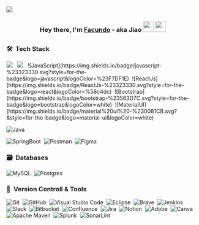 <img src="https://media.licdn.com/dms/image/v2/D4D16AQF0CN4s0TZgOg/profile-displaybackgroundimage-shrink_350_1400/profile-displaybackgroundimage-shrink_350_1400/0/1739157199980?e=1744848000&v=beta&t=akww084Zdovyf59QTQ35-ht2U4gMgr26H7KY619lzi0">

<h3 align="center">Hey there, I'm <a href="https://freshidea.com/jonah/">Facundo</a> - aka Jiao <img src="https://media.giphy.com/media/hvRJCLFzcasrR4ia7z/giphy.gif" width="28"> <img src="https://emojis.slackmojis.com/emojis/images/1531849430/4246/blob-sunglasses.gif?1531849430" width="28"/></h3>

##

### 🛠 &nbsp;Tech Stack

<div background-color="white">
  <img src="https://img.shields.io/badge/html5-%23E34F26.svg?style=for-the-badge&logo=html5&logoColor=white"> &nbsp;
  <img src="https://img.shields.io/badge/css3-%231572B6.svg?style=for-the-badge&logo=css3&logoColor=white"> &nbsp;
![JavaScript](https://img.shields.io/badge/javascript-%23323330.svg?style=for-the-badge&logo=javascript&logoColor=%23F7DF1E)&nbsp;
![ReactJs](https://img.shields.io/badge/ReactJs-%23323330.svg?style=for-the-badge&logo=react&logoColor=%58c4dc)&nbsp;
![Bootstrap](https://img.shields.io/badge/bootstrap-%23563D7C.svg?style=for-the-badge&logo=bootstrap&logoColor=white)&nbsp;
![MaterialUI](https://img.shields.io/badge/material%20ui%20-%230081CB.svg?&style=for-the-badge&logo=material-ui&logoColor=white)&nbsp;
  
</div>

![Java](https://img.shields.io/badge/java-%23ED8B00.svg?style=for-the-badge&logo=java&logoColor=white)&nbsp;

![SpringBoot](https://img.shields.io/badge/springboot-%236DB33F.svg?style=for-the-badge&logo=springboot&logoColor=white)&nbsp;
![Postman](https://img.shields.io/badge/Postman-FF6C37?style=for-the-badge&logo=postman&logoColor=white)&nbsp;
![Figma](https://img.shields.io/badge/figma-%23F24E1E.svg?style=for-the-badge&logo=figma&logoColor=white)&nbsp;

### 🗃 &nbsp;Databases

![MySQL](https://img.shields.io/badge/MySQL-%23316192.svg?style=for-the-badge&logo=MySQL&logoColor=white)&nbsp;
![Postgres](https://img.shields.io/badge/postgres-%23316192.svg?style=for-the-badge&logo=postgresql&logoColor=white)&nbsp;



### 🧰 &nbsp;Version Controll & Tools 

![Git](https://img.shields.io/badge/git-%23F05033.svg?style=for-the-badge&logo=git&logoColor=white)&nbsp;
![GitHub](https://img.shields.io/badge/github-%23121011.svg?style=for-the-badge&logo=github&logoColor=white)&nbsp;
![Visual Studio Code](https://img.shields.io/badge/Visual%20Studio%20Code-0078d7.svg?style=for-the-badge&logo=visual-studio-code&logoColor=white)&nbsp;
![Eclipse](https://img.shields.io/badge/Eclipse-FE7A16.svg?style=for-the-badge&logo=Eclipse&logoColor=white)&nbsp;
![Brave](https://img.shields.io/badge/Brave-FB542B?style=for-the-badge&logo=Brave&logoColor=white)&nbsp;
![Jenkins](https://img.shields.io/badge/jenkins-%232C5263.svg?style=for-the-badge&logo=jenkins&logoColor=white)
![Slack](https://img.shields.io/badge/Slack-4A154B?style=for-the-badge&logo=slack&logoColor=white)&nbsp;
![Bitbucket](https://img.shields.io/badge/bitbucket-%230047B3.svg?style=for-the-badge&logo=bitbucket&logoColor=white)&nbsp;
![Confluence](https://img.shields.io/badge/confluence-%23172BF4.svg?style=for-the-badge&logo=confluence&logoColor=white)&nbsp;
![Jira](https://img.shields.io/badge/jira-%230A0FFF.svg?style=for-the-badge&logo=jira&logoColor=white)&nbsp;
![Notion](https://img.shields.io/badge/Notion-%23000000.svg?style=for-the-badge&logo=notion&logoColor=white)&nbsp;
![Adobe](https://img.shields.io/badge/adobe-%23FF0000.svg?style=for-the-badge&logo=adobe&logoColor=white)&nbsp;
![Canva](https://img.shields.io/badge/Canva-%2300C4CC.svg?style=for-the-badge&logo=Canva&logoColor=white)&nbsp;
![Apache Maven](https://img.shields.io/badge/Apache%20Maven-C71A36?style=for-the-badge&logo=Apache%20Maven&logoColor=white)&nbsp;
![Splunk](https://img.shields.io/badge/splunk-%23000000.svg?style=for-the-badge&logo=splunk&logoColor=white)&nbsp;
![SonarLint](https://img.shields.io/badge/SonarLint-CB2029?style=for-the-badge&logo=SONARLINT&logoColor=white)&nbsp;
